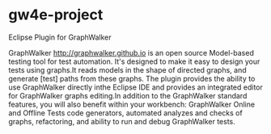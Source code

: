 # gw4e-project
Eclipse Plugin for GraphWalker

GraphWalker http://graphwalker.github.io is an open source Model-based testing tool for test automation. It's designed to make it easy to design your tests using graphs.It reads models in the shape of directed graphs, and generate [test] paths from these graphs. The plugin provides the ability to use GraphWalker directly inthe Eclipse IDE and provides an integrated editor for GraphWalker graphs editing.In addition to the GraphWalker standard features, you will also benefit within your workbench: GraphWalker Online and Offline Tests code generators, automated analyzes and checks of graphs, refactoring, and ability to run and debug GraphWalker tests.
